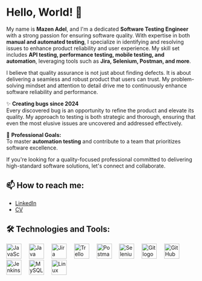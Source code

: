 # <h1>Hello, World! 👋</h1>

My name is **Mazen Adel**, and I'm a dedicated **Software Testing Engineer** with a strong passion for ensuring software quality. With expertise in both **manual and automated testing**, I specialize in identifying and resolving issues to enhance product reliability and user experience. My skill set includes **API testing, performance testing, mobile testing, and automation**, leveraging tools such as **Jira, Selenium, Postman, and more**.

I believe that quality assurance is not just about finding defects. It is about delivering a seamless and robust product that users can trust. My problem-solving mindset and attention to detail drive me to continuously enhance software reliability and performance.

✨ **Creating bugs since 2024**  
Every discovered bug is an opportunity to refine the product and elevate its quality. My approach to testing is both strategic and thorough, ensuring that even the most elusive issues are uncovered and addressed effectively.

🎯 **Professional Goals:**  
To master **automation testing** and contribute to a team that prioritizes software excellence.

If you're looking for a quality-focused professional committed to delivering high-standard software solutions, let's connect and collaborate.

## 📫 How to reach me:
- [LinkedIn](https://www.linkedin.com/in/mazenadel23/)
- [CV](https://drive.google.com/open?id=1qR_pXPRyKjX3lMJ30aEl-04rnQglJ4JS&authuser=0)

## 🛠 Technologies and Tools:

<div align="left">
  <img src="https://cdn.jsdelivr.net/gh/devicons/devicon/icons/javascript/javascript-original.svg" height="40" alt="JavaScript logo"  />
  <img width="12" />
  <img src="https://cdn.jsdelivr.net/gh/devicons/devicon/icons/java/java-original.svg" height="40" alt="Java logo"  />
  <img width="12" />
  <img src="https://cdn.simpleicons.org/jira/0052CC" height="40" alt="Jira logo"  />
  <img width="12" />
  <img src="https://cdn.simpleicons.org/trello/0052CC" height="40" alt="Trello logo"  />
  <img width="12" />
  <img src="https://skillicons.dev/icons?i=postman" height="40" alt="Postman logo"  />
  <img width="12" />
  <img src="https://skillicons.dev/icons?i=selenium" height="40" alt="Selenium logo"  />
  <img width="12" />
  <img src="https://skillicons.dev/icons?i=git" height="40" alt="Git logo"  />
  <img width="12" />
  <img src="https://skillicons.dev/icons?i=github" height="40" alt="GitHub logo"  />
  <img width="12" />
  <img src="https://skillicons.dev/icons?i=jenkins" height="40" alt="Jenkins logo"  />
  <img width="12" />
  <img src="https://cdn.simpleicons.org/mysql/4479A1" height="40" alt="MySQL logo"  />
  <img width="12" />
  <img src="https://cdn.jsdelivr.net/gh/devicons/devicon/icons/linux/linux-original.svg" height="40" alt="Linux logo"  />
</div>
